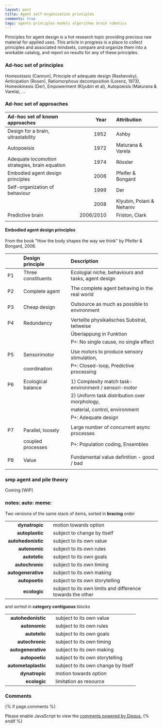```yaml
---
layout: post
title: Agent self-organisation principles
comments: true
tags: agents principles models algorithms brain robotics
---
```


Principles for agent design is a hot research topic providing precious
raw material for applied uses. This article in progress is a place to
collect principles and associated mindsets, compare and organize them
into a workable catalog, and report on results for any of these
principles.

### Ad-hoc set of principles

Homeostasis (Cannon), Principle of adequate design (Rashevsky),
Anticipation (Rosen), Ratiomorphous decomposition (Lorenz, 1973),
Homeokinesis (Der), Empowerment (Klyubin et al), Autopoeisis (Maturana
& Varela), ...

### Ad-hoc set of approaches

| **Ad-hoc set of known approaches**             |     |   **Year**|     | **Attribution**           |
|:-----------------------------------------------|-----|----------:|-----|:--------------------------|
| Design for a brain, ultrastability             |     |       1952|     | Ashby                     |
| Autopoeisis                                    |     |       1972|     | Maturana & Varela         |
| Adequate locomotion strategies, brain equation |     |       1974|     | Rössler                   |
| Embodied agent design principles               |     |       2006|     | Pfeifer & Bongard         |
| Self-organization of behaviour                 |     |       1999|     | Der                       |
|                                                |     |       2008|     | Klyubin, Polani & Nehaniv |
| Predictive brain                               |     |  2006/2010|     | Friston, Clark            |
|                                                |     |           |     |                           |

#### Embodied agent design principles

From the book "How the body shapes the way we think" by Pfeifer & Bongard, 2006.

|            |     | **Design principle** |     | **Description**                                      |
|-----------:|-----|:---------------------|-----|:-----------------------------------------------------|
|          P1|     | Three constituents   |     | Ecologial niche, behaviours and tasks, agent design  |
|            |     |                      |     |                                                      |
|          P2|     | Complete agent       |     | The complete agent behaving in the real world        |
|            |     |                      |     |                                                      |
|          P3|     | Cheap design         |     | Outsource as much as possible to environment         |
|            |     |                      |     |                                                      |
|          P4|     | Redundancy           |     | Verteilte physikalisches Substrat, teilweise         |
|            |     |                      |     | Überlappung in Funktion                              |
|            |     |                      |     | P+: No single cause, no single effect                |
|            |     |                      |     |                                                      |
|          P5|     | Sensorimotor         |     | Use motors to produce sensory stimulation,           |
|            |     | coordination         |     | P+: Closed-loop, Predictive processing               |
|            |     |                      |     |                                                      |
|          P6|     | Ecological balance   |     | 1) Complexity match task-environment / sensori-motor |
|            |     |                      |     | 2) Uniform task distribution over morphology,        |
|            |     |                      |     | material, control, environment                       |
|            |     |                      |     | P+: Adequate design                                  |
|            |     |                      |     |                                                      |
|          P7|     | Parallel, loosely    |     | Large number of concurrent async processes           |
|            |     | coupled processes    |     | P+: Population coding, Ensembles                     |
|            |     |                      |     |                                                      |
|          P8|     | Value                |     | Fundamental value definition - good / bad            |
|            |     |                      |     |                                                      |

### smp agent and pile theory

Coming [WIP]

### notes: auto: meme:

Two versions of the same stack of items, sorted in **bracing** order

|                    |     |                                                            |
|-------------------:|-----|------------------------------------------------------------|
|      **dynatropic**|     | motion towards option                                      |
|     **autoplastic**|     | subject to change by itself                                |
|  **autohedonistic**|     | subject to its own value                                   |
|       **autonomic**|     | subject to its own rules                                   |
|       **autotelic**|     | subject to its own goals                                   |
|     **autochronic**|     | subject to its own timing                                  |
|  **autogenerative**|     | subject to its own making                                  |
|      **autopoetic**|     | subject to its own storytelling                            |
|        **ecologic**|     | subject to its own limits and difference towards the other |

and sorted in **category contiguous** blocks

|                     |     |                                     |
|--------------------:|-----|-------------------------------------|
|   **autohedonistic**|     | subject to its own value            |
|        **autonomic**|     | subject to its own rules            |
|        **autotelic**|     | subject to its own goals            |
|      **autochronic**|     | subject to its own timing           |
|   **autogenerative**|     | subject to its own making           |
|       **autopoetic**|     | subject to its own storytelling     |
|  **autometaplastic**|     | subject to its own change by itself |
|       **dynatropic**|     | motion towards option               |
|         **ecologic**|     | limitation as resource              |

### Comments

{% if page.comments %}
<div id="disqus_thread"></div>
<script>

/**
*  RECOMMENDED CONFIGURATION VARIABLES: EDIT AND UNCOMMENT THE SECTION BELOW TO INSERT DYNAMIC VALUES FROM YOUR PLATFORM OR CMS.
*  LEARN WHY DEFINING THESE VARIABLES IS IMPORTANT: https://disqus.com/admin/universalcode/#configuration-variables*/
/*
var disqus_config = function () {
this.page.url = PAGE_URL;  // Replace PAGE_URL with your page's canonical URL variable
this.page.identifier = PAGE_IDENTIFIER; // Replace PAGE_IDENTIFIER with your page's unique identifier variable
};
*/
(function() { // DON'T EDIT BELOW THIS LINE
var d = document, s = d.createElement('script');
s.src = '//x75.disqus.com/embed.js';
s.setAttribute('data-timestamp', +new Date());
(d.head || d.body).appendChild(s);
})();
</script>
<noscript>Please enable JavaScript to view the <a href="https://disqus.com/?ref_noscript">comments powered by Disqus.</a></noscript>
{% endif %}

